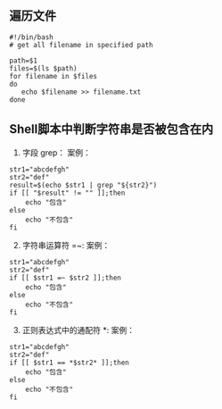 ## 遍历文件
~~~shell
#!/bin/bash
# get all filename in specified path

path=$1
files=$(ls $path)
for filename in $files
do
   echo $filename >> filename.txt
done
~~~


## Shell脚本中判断字符串是否被包含在内
1. 字段 grep：
案例：
~~~
str1="abcdefgh"
str2="def"
result=$(echo $str1 | grep "${str2}")
if [[ "$result" != "" ]];then
    echo "包含"
else
    echo "不包含"
fi
~~~

2. 字符串运算符 =~:
案例：
~~~
str1="abcdefgh"
str2="def"
if [[ $str1 =~ $str2 ]];then
    echo "包含"
else
    echo "不包含"
fi
~~~

3. 正则表达式中的通配符 *:
案例：
~~~shell
str1="abcdefgh"
str2="def"
if [[ $str1 == *$str2* ]];then
    echo "包含"
else
    echo "不包含"
fi
~~~